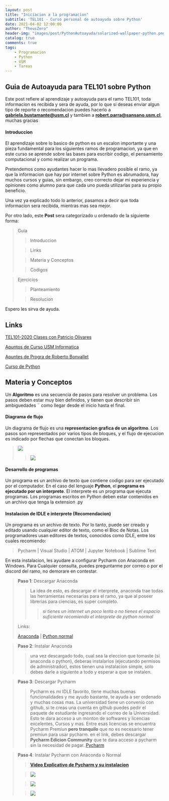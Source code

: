 ```yaml
---
layout: post
title: "Iniciacion a la programacion"
subtitle: 'TEL101 - Curso personal de autoayuda sobre Python'
date: 2021-04-02 12:00:00
author: "TheusZero"
header-img: "images/post/PythonAutoayuda/solarized-wallpaper-python.png"
catalog: true
comments: true
tags:
    - Programacion
    - Python
    - USM
    - Tareas
---
```


## Guia de Autoayuda para TEL101 sobre Python

Este post refiere al aprendizaje y autoayuda para el ramo TEL101, toda informacion es recibida y sera de ayuda,
por lo que si deseas enviar algun tipo de reporte o recomendacion puedes hacerlo a **gabriela.bustamante@usm.cl** y tambien a **robert.parra@sansano.usm.cl**, muchas gracias

#### Introduccion

El aprendizaje sobre lo basico de python es un escalon importante y una pieza fundamental para los siguientes ramos de programacion, ya que
en este curso se aprende sobre las bases para escribir codigo, el pensamiento computacional y como realizar un programa.

Pretendemos como ayudantes hacer lo mas llevadero posible el ramo, ya que la informacion que hay por internet sobre Python es abrumadora, hay muchos cursos y guias,
sin embargo, creo correcto dejar mi experiencia y opiniones como alumno para que cada uno pueda utilizarlas para su propio beneficio.

Una vez ya explicado todo lo anterior, pasamos a decir que toda informacion sera recibida, mientras mas sea mejor.

Por otro lado, este **Post** sera categorizado u ordenado de la siguiente forma:

> Guia
> 
>> Introduccion
> 
>> Links
> 
>> Materia y Conceptos
> 
>> Codigos

> Ejercicios
>> Planteamiento
> 
>> Resolucion

Espero les sirva de ayuda.

## Links

[TEL101-2020 Clases con Patricio Olivares](https://www.youtube.com/watch?v=s4d2oQs0q4g&list=PLJwrKxbCMmidRZeKhjcG_hIiESFaKhqu7)

[Apuntos de Curso USM Informatica](http://progra.usm.cl/Apuntes_del_curso.html)

[Apuntes de Progra de Roberto Bonvallet](http://progra.usm.cl/Archivos/certamenes/Libro_prograRB.pdf)

[Curso de Python](https://www.youtube.com/watch?v=G2FCfQj-9ig&list=PLU8oAlHdN5BlvPxziopYZRd55pdqFwkeS)

## Materia y Conceptos

Un **Algoritmo** es una secuencia de pasos para resolver un problema. Los
pasos deben estar muy bien definidos, y tienen que describir sin ambiguedades ¨
como llegar desde el inicio hasta el final.

#### Diagrama de flujo
Un diagrama de flujo es una **representacion grafica de un algoritmo**. Los
pasos son representados por varios tipos de bloques, y el flujo de ejecucion
es indicado por flechas que conectan los bloques.

> ![](/TheusZero/images/post/TEL101-2021/1.png)
> 
>> ![](/TheusZero/images/post/TEL101-2021/2.png)

#### Desarrollo de programas

Un programa es un archivo de texto que contiene codigo para ser ejecutado
por el computador. En el caso del lenguaje **Python**, el **programa es ejecutado
por un interprete**. El interprete es un programa que ejecuta programas.
Los programas escritos en Python deben estar contenidos en un archivo
que tenga la extension .py

#### Instalacion de IDLE e interprete (Recomendacion)

Un programa es un archivo de texto. Por lo tanto, puede ser creado y
editado usando cualquier editor de texto, como el Bloc de Notas.
Los programadores usan editores de textos, conocidos como IDLE, entre los cuales
recomiendo:

> Pycharm | Visual Studio | ATOM | Jupyter Notebook | Sublime Text

En esta instalacion, les ayudare a configurar Pycharm con Anaconda en Windows. Para
Cualquier consulta, puedes preguntarme por correo o por el discord del ramo, no demorare
en contestar.

> **Paso 1**:  Descargar Anaconda
>> La idea de esto, es descargar el interprete, anaconda trae todas las herramientas necesarias
>> para el ramo, ya que al poseer librerias para ciencias, es super completo.
>>> *si tienes un internet un poco lenta o no tienes el espacio suficiente recomiendo el interprete de python normal*
> 
> Links: 
> 
> [Anaconda](https://www.anaconda.com/products/individual) | [Python normal](https://www.python.org/downloads/)

> **Paso 2**: Instalar Anaconda
>> una vez descargado todo, cual sea la eleccion que tomaste (si anaconda o python), deberas instalarlos (ejecutando permisos de administrador), estos tienen una instalacion simple,
>> solo debes darle a siguiente a todo y esperar a que se instalen.

> **Paso 3**: Descargar Pycharm
>> Pycharm es mi IDLE favorito, tiene muchas buenas funcionalidades y me ayudo bastante, te ayuda a ser ordenado y muchas cosas mas.
>> La universidad tiene un convenio con github, si te creas una cuenta en github puedes pedir el paquete de estudiante ingresando el correo de la Universidad.
>> Esto te dara acceso a un monton de softwares y licencias excelentes, Cursos y mas. Entre esas licencias se encuentra Pycharm Premiun **pero tranquilo** que no es necesario tener premiun para usar pycharm.
>> en el link, debes descargar **Pycharm Edicion Community** que te dara acceso a pycharm sin la necesidad de pagar.
> [Pycharm](https://www.jetbrains.com/es-es/pycharm/)

> **Paso 4**: Instalar Pycharm con Anaconda o Normal
>> **[Video Explicativo de Pycharm y su instalacion](https://www.youtube.com/watch?v=GEtkuveUW6E)**
> 
>> ![](/TheusZero/images/post/TEL101-2021/3.png)
> 
>> ![](/TheusZero/images/post/TEL101-2021/4.png)
>
>> ![](/TheusZero/images/post/TEL101-2021/5.png)

####







